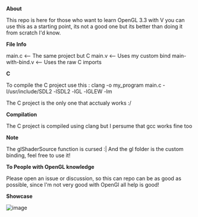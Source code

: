 **About**

This repo is here for those who want to learn OpenGL 3.3 with V
you can use this as a starting point, its not a good one but its better than doing it from scratch I'd know.

**File Info**

main.c <-- The same project but C
main.v <-- Uses my custom bind
main-with-bind.v <-- Uses the raw C imports

**C**

To compile the C project use this : clang -o my_program main.c -I/usr/include/SDL2 -lSDL2 -lGL -lGLEW -lm

The C project is the only one that acctualy works :/

**Compilation**

The C project is compiled using clang but I persume that gcc works fine too

**Note**

The glShaderSource function is cursed :|
And the gl folder is the custom binding, feel free to use it!

**To People with OpenGL knowledge**

Please open an issue or discussion, so this can repo can be as good as possible,
since I'm not very good with OpenGl all help is good!

**Showcase**

![image](https://github.com/user-attachments/assets/5e3d1e4a-470d-471a-985b-7844f7988b58)
